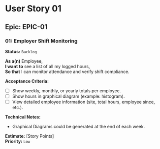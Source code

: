 # User Story 01

## Epic: EPIC-01

### 01: Employer Shift Monitoring
**Status:** `Backlog` <!-- | `Ready` | `In Progress`  |  `Review`  | `Done` -->

**As a(n)** Employee,  
**I want to** see a list of all my logged hours,  
**So that** I can monitor attendance and verify shift compliance.

**Acceptance Criteria:**
- [ ] Show weekly, monthly, or yearly totals per employee.
- [ ] Show hours in graphical diagram (example: histogram).
- [ ] View detailed employee information (site, total hours, employee since, etc.).

**Technical Notes:**
- Graphical Diagrams could be generated at the end of each week.

**Estimate:** [Story Points]  
**Priority:** <!-- `High` | `Medium` | --> `Low` 